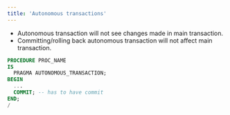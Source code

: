 ```yaml
---
title: 'Autonomous transactions'
---
```

- Autonomous transaction will not see changes made in main transaction.
- Committing/rolling back autonomous transaction will not affect main transaction.
```sql
PROCEDURE PROC_NAME
IS
  PRAGMA AUTONOMOUS_TRANSACTION;
BEGIN
  ...
  COMMIT; -- has to have commit
END;
/
```
